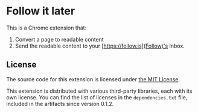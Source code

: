 # Follow it later

This is a Chrome extension that:

1. Convert a page to readable content
2. Send the readable content to your [https://follow.is](Follow)'s Inbox.

## License

The source code for this extension is licensed under [the MIT License](LICENSE).

This extension is distributed with various third-party libraries, each with its own license. You can find the list of licenses in the `dependencies.txt` file, included in the artifacts since version 0.1.2.
